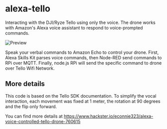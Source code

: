 # alexa-tello
Interacting with the DJI/Ryze Tello using only the voice. The drone works with Amazon's Alexa voice assistant to respond to voice-prompted commands.


![Preview](https://github.com/econnie323/alexa-tello/blob/master/Cover.jpg)

Speak your verbal commands to Amazon Echo to control your drone. First, Alexa Skills Kit parses voice commands, then Node-RED send commands to RPi over MQTT. Finally, node.js RPi will send the specific command to drone over Tello Wifi Network.

## More details

This code is based on the Tello SDK documentation. To simplify the vocal interaction, each movement was fixed at 1 meter, the rotation at 90 degrees and the flip only forward.

You can find more details at https://www.hackster.io/econnie323/alexa-voice-controlled-tello-drone-760615
